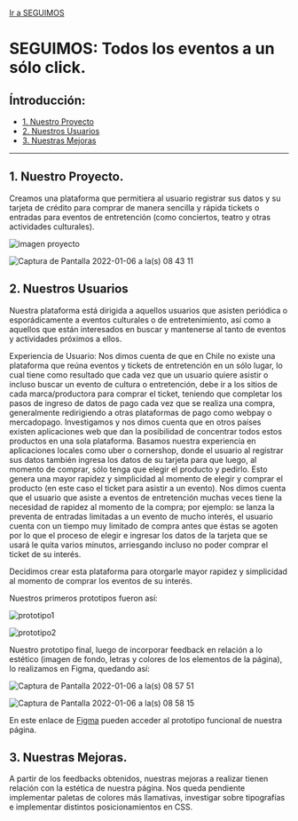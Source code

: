 [Ir a SEGUIMOS](src/index.html)

# SEGUIMOS: Todos los eventos a un sólo click.

## Íntroducción: 


* [1. Nuestro Proyecto](#1-nuestro-proyecto)
* [2. Nuestros Usuarios](#2-nuestros-usuarios)
* [3. Nuestras Mejoras](#3-nuestras-mejoras)


***

## 1. Nuestro Proyecto.
Creamos una plataforma que permitiera al usuario registrar sus datos y su tarjeta de crédito para comprar de manera sencilla y rápida tickets o entradas para eventos de entretención (como conciertos, teatro y otras actividades culturales).

![imagen proyecto](https://user-images.githubusercontent.com/95234097/148377861-c98f7ff9-f28b-4d94-ae15-403396566536.png)

![Captura de Pantalla 2022-01-06 a la(s) 08 43 11](https://user-images.githubusercontent.com/95234097/148378198-89d8a002-c695-43c0-ad2c-10c62ba108ea.png)

## 2. Nuestros Usuarios

Nuestra plataforma está dirigida a aquellos usuarios que asisten periódica o esporádicamente a eventos culturales o de entretenimiento, así como a aquellos que están interesados en buscar y mantenerse al tanto de eventos y actividades próximos a ellos.

Experiencia de Usuario: 
Nos dimos cuenta de que en Chile no existe una plataforma que reúna eventos y tickets de entretención en un sólo lugar, lo cual tiene como resultado que cada vez que un usuario quiere asistir o incluso buscar un evento de cultura o entretención, debe ir a los sitios de cada marca/productora para comprar el ticket, teniendo que completar los pasos de ingreso de datos de pago cada vez que se realiza una compra, generalmente redirigiendo a otras plataformas de pago como webpay o mercadopago. Investigamos y nos dimos cuenta que en otros países existen aplicaciones web que dan la posibilidad de concentrar todos estos productos en una sola plataforma. Basamos nuestra experiencia en aplicaciones locales como uber o cornershop, donde el usuario al registrar sus datos también ingresa los datos de su tarjeta para que luego, al momento de comprar, sólo tenga que elegir el producto y pedirlo. Esto genera una mayor rapidez y simplicidad al momento de elegir y comprar el producto (en este caso el ticket para asistir a un evento). Nos dimos cuenta que el usuario que asiste a eventos de entretención muchas veces tiene la necesidad de rapidez al momento de la compra; por ejemplo: se lanza la preventa de entradas limitadas a un evento de mucho interés, el usuario cuenta con un tiempo muy limitado de compra antes que éstas se agoten por lo que el proceso de elegir e ingresar los datos de la tarjeta que se usará le quita varios minutos, arriesgando incluso no poder comprar el ticket de su interés.

Decidimos crear esta plataforma para otorgarle mayor rapidez y simplicidad al momento de comprar los eventos de su interés.

Nuestros primeros prototipos fueron así: 

![prototipo1](https://user-images.githubusercontent.com/95234097/148378257-c01aa5bf-f881-4b11-990f-2e6244f529c2.jpeg)

![prototipo2](https://user-images.githubusercontent.com/95234097/148378273-cf1a1ae0-bce8-44a2-a742-465e5abde0de.jpeg)

Nuestro prototipo final, luego de incorporar feedback en relación a lo estético (imagen de fondo, letras y colores de los elementos de la página), lo realizamos en Figma, quedando así: 


![Captura de Pantalla 2022-01-06 a la(s) 08 57 51](https://user-images.githubusercontent.com/95260008/148379839-e6c05b1f-df41-4750-8d0f-893e55ff1137.png)

![Captura de Pantalla 2022-01-06 a la(s) 08 58 15](https://user-images.githubusercontent.com/95260008/148379848-ae0ef52d-e83d-496c-a223-b26585fea01f.png)


En este enlace de [Figma](https://www.figma.com/proto/VzM8rUzxWQuuxUTnA2EwHw/CardValidation?node-id=59%3A3&scaling=min-zoom&page-id=0%3A1&starting-point-node-id=59%3A3) pueden acceder al prototipo funcional de nuestra página.

## 3. Nuestras Mejoras.

A partir de los feedbacks obtenidos, nuestras mejoras a realizar tienen relación con la estética de nuestra página. Nos queda pendiente implementar paletas de colores más llamativas, investigar sobre tipografías e implementar distintos posicionamientos en CSS.


